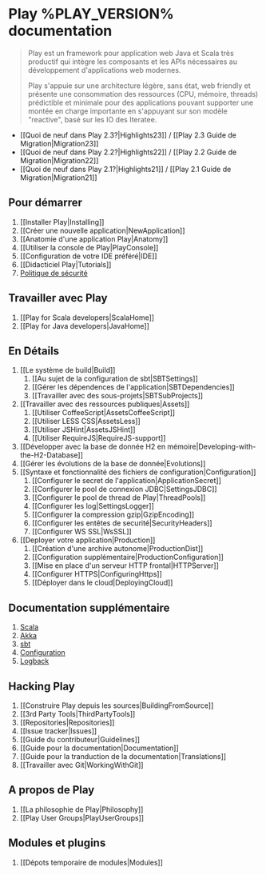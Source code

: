 <!--- Copyright (C) 2009-2013 Typesafe Inc. <http://www.typesafe.com> -->
# Play %PLAY_VERSION% documentation

> Play est un framework pour application web Java et Scala très productif qui intègre les composants et les APIs nécessaires au développement d'applications web modernes. 
>
> Play s'appuie sur une architecture légère, sans état, web friendly et présente une consommation des ressources (CPU, mémoire, threads) prédictible et minimale pour des applications pouvant supporter une montée en charge importante en s'appuyant sur son modèle "reactive", basé sur les IO des Iteratee.

- [[Quoi de neuf dans Play 2.3?|Highlights23]] / [[Play 2.3 Guide de Migration|Migration23]]
- [[Quoi de neuf dans Play 2.2?|Highlights22]] / [[Play 2.2 Guide de Migration|Migration22]]
- [[Quoi de neuf dans Play 2.1?|Highlights21]] / [[Play 2.1 Guide de Migration|Migration21]]

## Pour démarrer

1. [[Installer Play|Installing]]
1. [[Créer une nouvelle application|NewApplication]]
1. [[Anatomie d'une application Play|Anatomy]]
1. [[Utiliser la console de Play|PlayConsole]]
1. [[Configuration de votre IDE préféré|IDE]]
1. [[Didacticiel Play|Tutorials]]
1. [Politique de sécurité](http://www.playframework.com/code/security)

## Travailler avec Play

1. [[Play for Scala developers|ScalaHome]]
1. [[Play for Java developers|JavaHome]]

## En Détails

1. [[Le système de build|Build]]
    1. [[Au sujet de la configuration de sbt|SBTSettings]]
    1. [[Gérer les dépendences de l'application|SBTDependencies]]
    1. [[Travailler avec des sous-projets|SBTSubProjects]]
1. [[Travailler avec des ressources publiques|Assets]]
    1. [[Utiliser CoffeeScript|AssetsCoffeeScript]]
    1. [[Utiliser LESS CSS|AssetsLess]]
    1. [[Utiliser JSHint|AssetsJSHint]]
    1. [[Utiliser RequireJS|RequireJS-support]]
1. [[Développer avec la base de donnée H2 en mémoire|Developing-with-the-H2-Database]]
1. [[Gérer les évolutions de la base de donnée|Evolutions]]
1. [[Syntaxe et fonctionnalité des fichiers de configuration|Configuration]]
    1. [[Configurer le secret de l'application|ApplicationSecret]]
    1. [[Configurer le pool de connexion JDBC|SettingsJDBC]]
    1. [[Configurer le pool de thread de Play|ThreadPools]]
    1. [[Configurer les log|SettingsLogger]]
    1. [[Configurer la compression gzip|GzipEncoding]]
    1. [[Configurer les entêtes de securité|SecurityHeaders]]
    1. [[Configurer WS SSL|WsSSL]]
1. [[Deployer votre application|Production]]
    1. [[Création d'une archive autonome|ProductionDist]]
    1. [[Configuration supplémentaire|ProductionConfiguration]]
    1. [[Mise en place d'un serveur HTTP frontal|HTTPServer]]
    1. [[Configurer HTTPS|ConfiguringHttps]]
    1. [[Déployer dans le cloud|DeployingCloud]]

## Documentation supplémentaire

1. [Scala](http://docs.scala-lang.org/)
1. [Akka](http://akka.io/docs/)
1. [sbt](http://www.scala-sbt.org/0.13/tutorial/index.html)
1. [Configuration](https://github.com/typesafehub/config)
1. [Logback](http://logback.qos.ch/documentation.html)

## Hacking Play

1. [[Construire Play depuis les sources|BuildingFromSource]]
1. [[3rd Party Tools|ThirdPartyTools]]
1. [[Repositories|Repositories]]
1. [[Issue tracker|Issues]]
1. [[Guide du contributeur|Guidelines]]
1. [[Guide pour la documentation|Documentation]]
1. [[Guide pour la tranduction de la documentation|Translations]]
1. [[Travailler avec Git|WorkingWithGit]]

## A propos de Play

1. [[La philosophie de Play|Philosophy]]
1. [[Play User Groups|PlayUserGroups]]

## Modules et plugins

1. [[Dépots temporaire de modules|Modules]]

